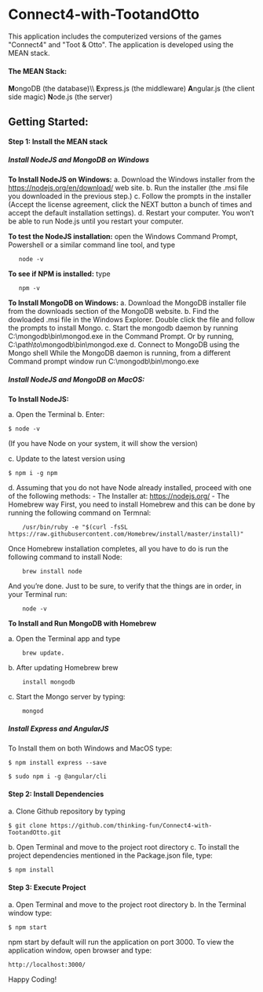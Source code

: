 <h1>Connect4-with-TootandOtto</h1>

This application includes the computerized versions of the games "Connect4" and "Toot & Otto". The application is developed using the MEAN stack.

<h4>The MEAN Stack:</h4>
    <b>M</b>ongoDB (the database)\\	
    <b>E</b>xpress.js (the middleware)	
    <b>A</b>ngular.js (the client side magic)	
    <b>N</b>ode.js (the server)

<h2>Getting Started:</h2>

<h4>Step 1: Install the MEAN stack</h4>

<h5>Install NodeJS and MongoDB on Windows</h5>

   <b> To Install NodeJS on Windows:</b> 
        a. Download the Windows installer from the https://nodejs.org/en/download/ web site.
        b. Run the installer (the .msi file you downloaded in the previous step.)
        c. Follow the prompts in the installer (Accept the license agreement, click the NEXT button a bunch of times and accept the default installation settings).
        d. Restart your computer. You won’t be able to run Node.js until you restart your computer.
        
   <b> To test the NodeJS installation:</b>
       open the Windows Command Prompt, Powershell or a similar command line tool, and type 
        
       node -v
       
   <b> To see if NPM is installed:</b> type 
       
       npm -v

   <b> To Install MongoDB on Windows:</b> 
      a. Download the MongoDB installer file from the downloads section of the MongoDB website.
      b. Find the dowloaded .msi file in the Windows Explorer. Double click the file and follow the prompts to install Mongo. 
      c. Start the mongodb daemon by running C:\mongodb\bin\mongod.exe in the Command Prompt. Or by running, C:\path\to\mongodb\bin\mongod.exe
      d. Connect to MongoDB using the Mongo shell While the MongoDB daemon is running, from a different Command prompt window run C:\mongodb\bin\mongo.exe

<h5>Install NodeJS and MongoDB on MacOS:</h5>

<b> To Install NodeJS: </b>

   a. Open the Terminal
   b. Enter: 
   
    $ node -v 
   (If you have Node on your system, it will show the version) 
   
   c. Update to the latest version using 
    
    $ npm i -g npm
    
   d. Assuming that you do not have Node already installed, proceed with one of the following methods:
        - The Installer at: https://nodejs.org/
        - The Homebrew way
  First, you need to install Homebrew and this can be done by running the following command on Termnal:
            
        /usr/bin/ruby -e "$(curl -fsSL https://raw.githubusercontent.com/Homebrew/install/master/install)"
  
  Once Homebrew installation completes, all you have to do is run the following command to install Node:
        
        brew install node
  And you’re done. Just to be sure, to verify that the things are in order, in your Terminal run:
  
        node -v

<b> To Install and Run MongoDB with Homebrew </b>

   a. Open the Terminal app and type 
        
        brew update.
   b. After updating Homebrew brew 
        
        install mongodb
   c. Start the Mongo server by typing: 
   
        mongod
 
 <h5> Install Express and AngularJS </h5>
 
 To Install them on both Windows and MacOS type:
 
    $ npm install express --save
    
    $ sudo npm i -g @angular/cli
    
 <h4>Step 2: Install Dependencies</h4> 
 
 a. Clone Github repository by typing
 
    $ git clone https://github.com/thinking-fun/Connect4-with-TootandOtto.git
    
 b. Open Terminal and move to the project root directory
 c. To install the project dependencies mentioned in the Package.json file, type:
 
    $ npm install
    
 <h4>Step 3: Execute Project</h4>
 
 a. Open Terminal and move to the project root directory
 b. In the Terminal window type:
 
    $ npm start
    
 npm start by default will run the application on port 3000. To view the application window, open browser and type:
 
    http://localhost:3000/
    
 Happy Coding!
 
 






